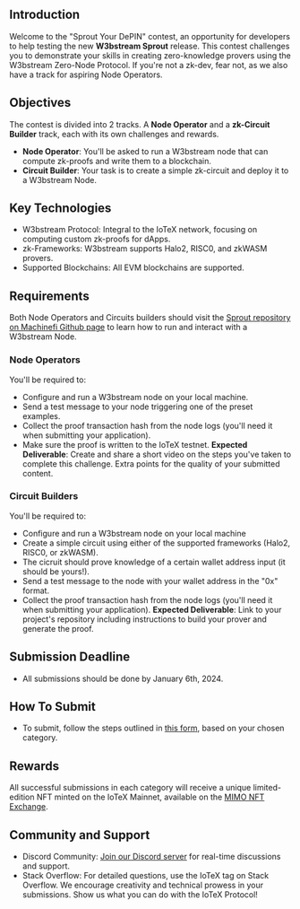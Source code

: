 ## Introduction
Welcome to the "Sprout Your DePIN" contest, an opportunity for developers to help testing the new **W3bstream Sprout** release. This contest challenges you to demonstrate your skills in creating zero-knowledge provers using the W3bstream Zero-Node Protocol. If you're not a zk-dev, fear not, as we also have a track for aspiring Node Operators. 

## Objectives
The contest is divided into 2 tracks. A **Node Operator** and a **zk-Circuit Builder** track, each with its own challenges and rewards. 
- **Node Operator**: You'll be asked to run a W3bstream node that can compute zk-proofs and write them to a blockchain. 
- **Circuit Builder**: Your task is to create a simple zk-circuit and deploy it to a W3bstream Node. 

## Key Technologies
- W3bstream Protocol: Integral to the IoTeX network, focusing on computing custom zk-proofs for dApps.
- zk-Frameworks: W3bstream supports Halo2, RISC0, and zkWASM provers.
- Supported Blockchains: All EVM blockchains are supported.

## Requirements
Both Node Operators and Circuits builders should visit the [Sprout repository on Machinefi Github page](https://github.com/machinefi/sprout) to learn how to run and interact with a W3bstream Node.

### Node Operators
You'll be required to: 
- Configure and run a W3bstream node on your local machine.
- Send a test message to your node triggering one of the preset examples.
- Collect the proof transaction hash from the node logs (you'll need it when submitting your application).
- Make sure the proof is written to the IoTeX testnet.
**Expected Deliverable**: Create and share a short video on the steps you've taken to complete this challenge. Extra points for the quality of your submitted content.

### Circuit Builders 
You'll be required to: 
- Configure and run a W3bstream node on your local machine
- Create a simple circuit using either of the supported frameworks (Halo2, RISC0, or zkWASM).
- The cicruit should prove knowledge of a certain wallet address input (it should be yours!).
- Send a test message to the node with your wallet address in the "0x" format. 
- Collect the proof transaction hash from the node logs (you'll need it when submitting your application).
**Expected Deliverable**: Link to your project's repository including instructions to build your prover and generate the proof. 

## Submission Deadline
- All submissions should be done by January 6th, 2024. 

## How To Submit
- To submit, follow the steps outlined in [this form](https://iotx.typeform.com/sprout), based on your chosen category. 

## Rewards
All successful submissions in each category will receive a unique limited-edition NFT minted on the IoTeX Mainnet, available on the [MIMO NFT Exchange](https://nft.mimo.exchange/).

## Community and Support
- Discord Community: [Join our Discord server](https://discord.gg/AajbtmpQ) for real-time discussions and support.
- Stack Overflow: For detailed questions, use the IoTeX tag on Stack Overflow.
We encourage creativity and technical prowess in your submissions. Show us what you can do with the IoTeX Protocol!
